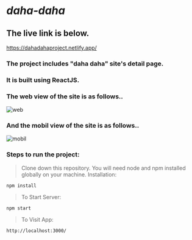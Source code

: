 # ***daha-daha***
## The live link is below.

https://dahadahaproject.netlify.app/

### The project includes "daha daha" site's detail page.
###  It is built using ReactJS.

### The web view of the site is as follows..

![web](https://user-images.githubusercontent.com/61390121/196642127-8ec083b4-51d5-4a82-ab24-f1f4b0e267e2.png)

### And the mobil view of the site is as follows..

![mobil](https://user-images.githubusercontent.com/61390121/196639615-8b83c570-159b-4e96-9426-629e7d26a259.png)

### Steps to run the project:

> Clone down this repository. You will need node and npm installed globally on your machine.
> Installation: 
```
npm install
```
> To Start Server:
```
npm start
```
> To Visit App:
```
http://localhost:3000/
```
